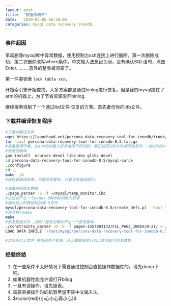 ```yaml
---
layout: post
title:  "数据惊魂日"
date:   2019-05-05 10:59:06
categories: mysql data recovery innodb
---
```


### 事件起因
  早起删除mysql库中异常数据，使用控制台ssh连接上进行删除。第一次删除成功，第二次删除改写where条件。中文输入法忘记关闭，没有确认SQL语句，点击Enter..........意外的整表被清空了。
  
  第一件事锁表 `lock table xxx;`
  
  开搜索引擎开始查找，大多方案都是通过binlog进行恢复。但是我的mysql跑在了arm的机器上，为了节省资源没开binlog.

  继续搜索找到了一个通过ibd文件 恢复的方案。首先备份你的idb文件。

### 下载并编译恢复程序
```sh
#下载并解压文件
wget https://launchpad.net/percona-data-recovery-tool-for-innodb/trunk/release-0.5/+download/percona-data-recovery-tool-for-innodb-0.5.tar.gz
tar -zxvf percona-data-recovery-tool-for-innodb-0.5.tar.gz
#准备编译环境，在arm的机器上好多类库不好找到，我已经把idb文件拷贝到另外 一台x86的centos机器上
#安装依赖库
yum install  ncurses-devel libc-dev glibc-devel
cd percona-data-recovery-tool-for-innodb-0.5/mysql-sorce
./configure
cd ..
make -j4
#请检查编译结果，可能会有警告，只要没有错误就行。

#准备开始恢复数据
./page_parser -5 -f ~/mysql/temp_monitor.ibd 
#之后会产生一个pages-888888888的目录
#通过线上的表结构创建.h文件 
mysql/percona-data-recovery-tool-for-innodb-0.5/create_defs.pl --host localhost --user xxxx  --db YYYYY --table zzzzz >include/table_defs.h
#再次执行make
make
#恢复数据文件 ,同时 程序会帮你产生一个恢复脚本 
./constraints_parser -D -5 -f pages-1557083133/FIL_PAGE_INDEX/0-21/ > /tmp/temp_monitor.dbf
LOAD DATA INFILE '/root/mysql/percona-data-recovery-tool-for-innodb-0.5/dumps/default/temp_monitor' REPLACE INTO TABLE `temp_monitor` FIELDS TERMINATED BY '\t' OPTIONALLY ENCLOSED BY '"' LINES STARTING BY 'temp_monitor\t' (id, ambient_temperature, cpu_temperature, humidity, date);

#之后将以上文件 拷贝回生产机器，连入数据库执行以上命令即可恢复数据
```

### 经验终结

1. 在一些条件不太好情况下需要通过控制台直接操作数据库的，请先dump下吧。
2. 如果机器性能允许请打开bilog
3. 一旦有误操作，请先锁表。
4. 需要直接操作时的机器尽量不装中文输入法。
4. $\color{red}{小心小心再小心}$